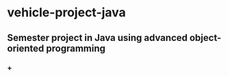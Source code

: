 # vehicle-project-java

## Semester project in Java using advanced object-oriented programming

### +

